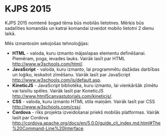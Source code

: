 # KJPS 2015

KJPS 2015 nomtenē šogad tēma būs mobilās lietotnes. Mērķis būs sadalīties komandās un katrai komandai izveidot mobilo lietotni 2 dienu laikā.

Mēs izmantosim sekojošas tehnoloģijas:
* **HTML** - valoda, kuru izmanto mājaslapas elementu definēšanai. Piemēram, poga, ievades lauks. Vairāk lasīt par HTML http://www.w3schools.com/html/.
* **JavaScript** - valoda, kuru izmanto, lai programmētu dažādas darbības un loģiku, ieskaitot zīmēšanu. Vairāk lasīt par JavaScript http://www.w3schools.com/js/default.asp.
* **KineticJS** - JavaScript bibliotēka, kuru izmanto, lai vienkāršāk zīmētu vai taisītu spēles. Vairāk lasīt par KoneticJS http://www.html5canvastutorials.com/kineticjs/.
* **CSS** - valoda, kuru izmanto HTML stila maiņām. Vairāk lasīt par CSS http://www.w3schools.com/css/.
* **Cordova** - rīks projekta izveidošanai priekš mobilās platformas. Vairāk lasīt par Cordova http://cordova.apache.org/docs/en/5.0.0/guide_cli_index.md.html#The%20Command-Line%20Interface.
